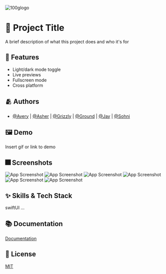 
![100glogo](https://user-images.githubusercontent.com/103012763/163706887-20162359-79b2-4e45-8ccc-aea4bbd254b9.png)


# :iphone: Project Title

A brief description of what this project does and who it's for


## :pushpin: Features

- Light/dark mode toggle
- Live previews
- Fullscreen mode
- Cross platform


## :people_hugging: Authors

- [@Avery](https://github.com/chaneeii) | [@Asher](https://github.com/Asher3576) | [@Grizzly](https://github.com/Lim-YongKwan) | [@Ground](https://github.com/GroundDev) | [@Jay](https://github.com/cogan99) | [@Sohni](https://github.com/HeejiSohn)


## :framed_picture: Demo

Insert gif or link to demo


## :fireworks: Screenshots

![App Screenshot](https://dummyimage.com/250x500/000/fff.png)
![App Screenshot](https://dummyimage.com/250x500/000/fff.png)
![App Screenshot](https://dummyimage.com/250x500/000/fff.png)
![App Screenshot](https://dummyimage.com/250x500/000/fff.png)
![App Screenshot](https://dummyimage.com/250x500/000/fff.png)
![App Screenshot](https://dummyimage.com/250x500/000/fff.png)


## :sparkles: Skills & Tech Stack
swiftUI ...

## :books: Documentation

[Documentation](https://linktodocumentation)


## :lock_with_ink_pen: License

[MIT](https://choosealicense.com/licenses/mit/)
